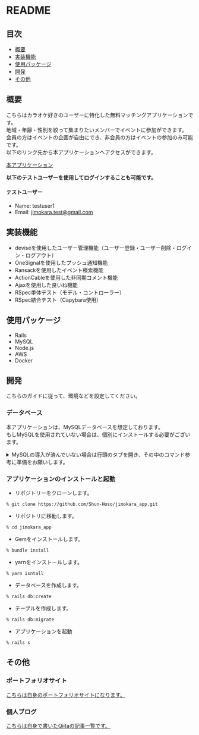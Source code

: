# README

## 目次

- [概要](##概要)
- [実装機能](##実装機能)
- [使用パッケージ](##使用パッケージ)
- [開発](##開発)
- [その他](##その他)

## 概要
こちらはカラオケ好きのユーザーに特化した無料マッチングアプリケーションです。  
地域・年齢・性別を絞って集まりたいメンバーでイベントに参加ができます。  
会員の方はイベントの企画が自由にでき、非会員の方はイベントの参加のみ可能です。  
以下のリンク先から本アプリケーションへアクセスができます。

[本アプリケーション](http://########.jp)  

**以下のテストユーザーを使用してログインすることも可能です。**

#### テストユーザー
- Name: testuser1
- Email: jimokara.test@gmail.com


## 実装機能
- deviseを使用したユーザー管理機能（ユーザー登録・ユーザー削除・ログイン・ログアウト）
- OneSignalを使用したプッシュ通知機能
- Ransackを使用したイベント検索機能
- ActionCableを使用した非同期コメント機能
- Ajaxを使用した良いね機能
- RSpec単体テスト（モデル・コントローラー）
- RSpec結合テスト（Capybara使用）


## 使用パッケージ
- Rails
- MySQL
- Node.js
- AWS
- Docker


## 開発
こちらのガイドに従って、環境などを設定してください。
### データベース
本アプリケーションは、MySQLデータベースを想定しております。  
もしMySQLを使用されていない場合は、個別にインストールする必要がございます。  
<details><summary>MySQLの導入が済んでいない場合は行頭のタブを開き、その中のコマンド参考に準備をお願いします。</summary>

- MySQLをインストール（以下はMySQLバージョンを5.7に指定した例）

```
% brew install mysql@5.7
```

- MySQLのコマンドをどこからでも実行できるように使用シェルにパスを読み込む  
（以下はzshのシェルを使用した場合）

```
% echo 'export PATH="/usr/local/opt/mysql@5.7/bin:$PATH"' >> ~/.zshrc
% source ~/.zshrc
```

- MySQLの起動

```
% mysql.server start
```
</details>


### アプリケーションのインストールと起動

- リポジトリーをクローンします。

```
% git clone https://github.com/Shun-Hoso/jimokara_app.git
```

- リポジトリに移動します。

```
% cd jimokara_app
```

- Gemをインストールします。

```
% bundle install
```

- yarnをインストールします。

``` 
% yarn isntall
```

- データベースを作成します。

```
% rails db:create
```

- テーブルを作成します。

```
% rails db:migrate
```

- アプリケーションを起動

```
% rails s
```


## その他

### ポートフォリオサイト
[こちらは自身のポートフォリオサイトになります。](http://xxxxx.jp)

### 個人ブログ
[こちらは自身で書いたQiitaの記事一覧です。](http://xxxxx.jp
)

